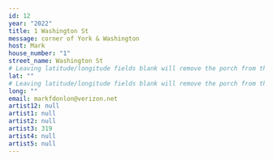 ```yaml
---
id: 12
year: "2022"
title: 1 Washington St
message: corner of York & Washington
host: Mark
house_number: "1"
street_name: Washington St
# Leaving latitude/longitude fields blank will remove the porch from the Porchfest map.
lat: ""
# Leaving latitude/longitude fields blank will remove the porch from the Porchfest map.
long: ""
email: markfdonlon@verizon.net
artist12: null
artist1: null
artist2: null
artist3: 319
artist4: null
artist5: null
---
```

